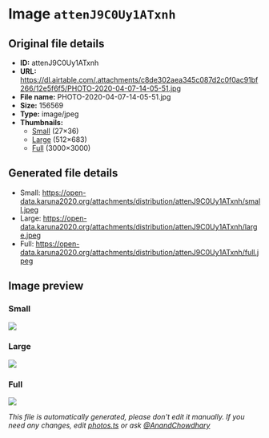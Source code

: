 # Image `attenJ9C0Uy1ATxnh`

## Original file details

- **ID:** attenJ9C0Uy1ATxnh
- **URL:** https://dl.airtable.com/.attachments/c8de302aea345c087d2c0f0ac91bf266/12e5f6f5/PHOTO-2020-04-07-14-05-51.jpg
- **File name:** PHOTO-2020-04-07-14-05-51.jpg
- **Size:** 156569
- **Type:** image/jpeg
- **Thumbnails:**
  - [Small](https://dl.airtable.com/.attachmentThumbnails/83ae4e6aa13730af3c4f8edbfc5d1a63/5914272d) (27×36)
  - [Large](https://dl.airtable.com/.attachmentThumbnails/7608e018915e7f450e209ed093b96cae/978cbd2c) (512×683)
  - [Full](https://dl.airtable.com/.attachmentThumbnails/9fa4e99682eda537b8853ad416121b7b/d63ccd45) (3000×3000)

## Generated file details

- Small: https://open-data.karuna2020.org/attachments/distribution/attenJ9C0Uy1ATxnh/small.jpeg
- Large: https://open-data.karuna2020.org/attachments/distribution/attenJ9C0Uy1ATxnh/large.jpeg
- Full: https://open-data.karuna2020.org/attachments/distribution/attenJ9C0Uy1ATxnh/full.jpeg

## Image preview

### Small

![](https://open-data.karuna2020.org/attachments/distribution/attenJ9C0Uy1ATxnh/small.jpeg)

### Large

![](https://open-data.karuna2020.org/attachments/distribution/attenJ9C0Uy1ATxnh/large.jpeg)

### Full

![](https://open-data.karuna2020.org/attachments/distribution/attenJ9C0Uy1ATxnh/full.jpeg)

_This file is automatically generated, please don't edit it manually. If you need any changes, edit [photos.ts](/photos.ts) or ask [@AnandChowdhary](https://github.com/AnandChowdhary)_

